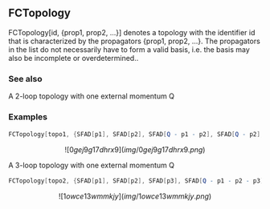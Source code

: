 ##  FCTopology 

FCTopology[id, {prop1, prop2, ...}] denotes a topology with the identifier id that is characterized by the propagators {prop1, prop2, ...}. The propagators in the list do not necessarily have to form a valid basis, i.e. the basis may also be incomplete or overdetermined..

###  See also 

A 2-loop topology with one external momentum Q

###  Examples 

```mathematica
FCTopology[topo1, {SFAD[p1], SFAD[p2], SFAD[Q - p1 - p2], SFAD[Q - p2], SFAD[Q - p1]}]
```

$$![0gej9g17dhrx9](img/0gej9g17dhrx9.png)$$

A 3-loop topology with one external momentum Q

```mathematica
FCTopology[topo2, {SFAD[p1], SFAD[p2], SFAD[p3], SFAD[Q - p1 - p2 - p3], SFAD[Q - p1 - p2], SFAD[Q - p1], SFAD[Q - p2], SFAD[p1 + p3], SFAD[p2 + p3]}]
```

$$![1owce13wmmkjy](img/1owce13wmmkjy.png)$$